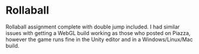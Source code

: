 # Rollaball
Rollaball assignment complete with double jump included. I had similar issues with getting a WebGL build working as those who posted on Piazza, however the game runs fine in the Unity editor and in a Windows/Linux/Mac build.
